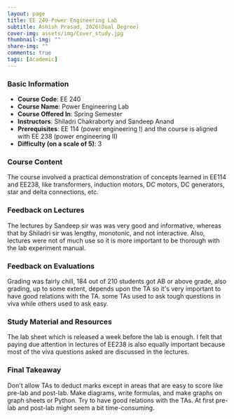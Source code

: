 ```yaml
---
layout: page
title: EE 240-Power Engineering Lab
subtitle: Ashish Prasad, 2026(Dual Degree)
cover-img: assets/img/Cover_study.jpg
thumbnail-img: ""
share-img: ""
comments: true
tags: [Academic]
---
```


### Basic Information

- **Course Code**: EE 240
- **Course Name**: Power Engineering Lab
- **Course Offered In**: Spring Semester
- **Instructors**: Shiladri Chakraborty and Sandeep Anand
- **Prerequisites**: EE 114 (power engineering I) and the course is aligned with EE 238 (power engineering II)
- **Difficulty (on a scale of 5)**: 3

### Course Content


The course involved a practical demonstration of concepts learned in EE114 and EE238, like transformers, induction motors, DC motors, DC generators, star and delta connections, etc. 
### Feedback on Lectures


The lectures by Sandeep sir was was very good and informative, whereas that by Shiladri sir was lengthy, monotonic, and not interactive. Also, lectures were not of much use so it is more important to be thorough with the lab experiment manual.
### Feedback on Evaluations


Grading was fairly chill, 184 out of 210 students got AB or above grade, also grading, up to some extent, depends upon the TA so it's very important to have good relations with the TA. some TAs used to ask tough questions in viva while others used to ask easy.
### Study Material and Resources


The lab sheet which is released a week before the lab is enough. I felt that paying due attention in lectures of EE238 is also equally important because most of the viva questions asked are discussed in the lectures. 
### Final Takeaway


Don't allow TAs to deduct marks except in areas that are easy to score like pre-lab and post-lab. Make diagrams, write formulas, and make graphs on graph sheets or Python. Try to have good relations with the TAs. At first pre-lab and post-lab might seem a bit time-consuming.